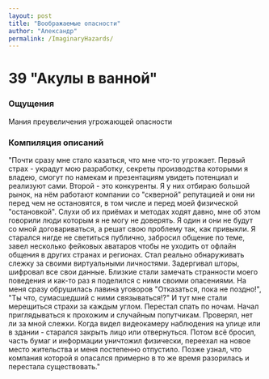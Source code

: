```yaml
---
layout: post
title: "Воображаемые опасности"
author: "Александр"
permalink: /ImaginaryHazards/
---
```


# 39 "Акулы в ванной"

### Ощущения
Мания преувеличения угрожающей опасности

### Компиляция описаний
"Почти сразу мне стало казаться, что мне что-то угрожает. Первый страх - украдут мою разработку, секреты производства которыми я владею,  смогут по намекам и презентациям увидеть потенциал и реализуют сами. Второй - это конкуренты. Я у них отбираю большой рынок, на  нём работают компании со "скверной" репутацией и они ни перед чем не остановятся, в том числе и перед моей физической "остановкой". Слухи об их приёмах и методах ходят давно, мне об этом говорили люди которым я не могу не доверять. Я один и они не будут со мной договариваться, а решат свою проблему так, как привыкли. Я старался нигде не светиться публично, забросил общение по теме, завел несколько фейковых аватаров чтобы не уходить от офлайн общения в   других странах и  регионах. Стал реально обнаруживать слежку за своими виртуальными личностями. Задергивал шторы, шифровал все свои данные. Близкие стали замечать странности моего поведения и как-то раз я поделился с ними своими опасениями. На меня сразу обрушилась лавина уговоров "Отказаться, пока не поздно!", "Ты что, сумасшедший с ними связываться!?" И тут мне стали мерещиться страхи за каждым углом. Перестал спать по ночам. Начал приглядываться к прохожим и случайным попутчикам. Проверял, нет ли за мной слежки. Когда видел видеокамеру наблюдения на улице или в здании - старался закрыть лицо или отвернуться. Потом всё бросил, часть бумаг и информации уничтожил физически, переехал на новое место жительства и меня постепенно отпустило. Позже узнал, что компания которой я опасался примерно в то же время разорилась и перестала существовать."
